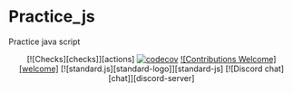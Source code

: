 # Practice_js
Practice java script 

<div align="center">

[![Checks][checks]][actions]
[![codecov](https://codecov.io/gh/TheAlgorithms/JavaScript/graph/badge.svg?token=8VeZwL31KZ)](https://codecov.io/gh/shahaf2284/Practice_js)
[![Contributions Welcome][welcome]](CONTRIBUTING.md)
[![standard.js][standard-logo]][standard-js]
[![Discord chat][chat]][discord-server]

</div>
